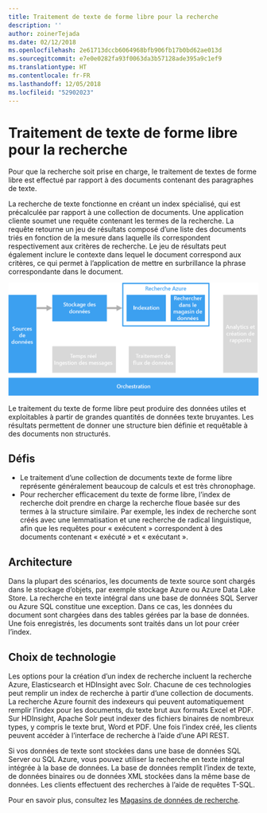 ```yaml
---
title: Traitement de texte de forme libre pour la recherche
description: ''
author: zoinerTejada
ms.date: 02/12/2018
ms.openlocfilehash: 2e61713dccb6064968bfb906fb17b0bd62ae013d
ms.sourcegitcommit: e7e0e0282fa93f0063da3b57128ade395a9c1ef9
ms.translationtype: HT
ms.contentlocale: fr-FR
ms.lasthandoff: 12/05/2018
ms.locfileid: "52902023"
---
```

# <a name="processing-free-form-text-for-search"></a>Traitement de texte de forme libre pour la recherche

Pour que la recherche soit prise en charge, le traitement de textes de forme libre est effectué par rapport à des documents contenant des paragraphes de texte.

La recherche de texte fonctionne en créant un index spécialisé, qui est précalculée par rapport à une collection de documents. Une application cliente soumet une requête contenant les termes de la recherche. La requête retourne un jeu de résultats composé d’une liste des documents triés en fonction de la mesure dans laquelle ils correspondent respectivement aux critères de recherche. Le jeu de résultats peut également inclure le contexte dans lequel le document correspond aux critères, ce qui permet à l’application de mettre en surbrillance la phrase correspondante dans le document. 

![](./images/search-pipeline.png)

Le traitement du texte de forme libre peut produire des données utiles et exploitables à partir de grandes quantités de données texte bruyantes. Les résultats permettent de donner une structure bien définie et requêtable à des documents non structurés.


## <a name="challenges"></a>Défis

- Le traitement d’une collection de documents texte de forme libre représente généralement beaucoup de calculs et est très chronophage.
- Pour rechercher efficacement du texte de forme libre, l’index de recherche doit prendre en charge la recherche floue basée sur des termes à la structure similaire. Par exemple, les index de recherche sont créés avec une lemmatisation et une recherche de radical linguistique, afin que les requêtes pour « exécutent » correspondent à des documents contenant « exécuté » et « exécutant ».

## <a name="architecture"></a>Architecture

Dans la plupart des scénarios, les documents de texte source sont chargés dans le stockage d’objets, par exemple stockage Azure ou Azure Data Lake Store. La recherche en texte intégral dans une base de données SQL Server ou Azure SQL constitue une exception. Dans ce cas, les données du document sont chargées dans des tables gérées par la base de données. Une fois enregistrés, les documents sont traités dans un lot pour créer l’index.

## <a name="technology-choices"></a>Choix de technologie

Les options pour la création d’un index de recherche incluent la recherche Azure, Elasticsearch et HDInsight avec Solr. Chacune de ces technologies peut remplir un index de recherche à partir d’une collection de documents. La recherche Azure fournit des indexeurs qui peuvent automatiquement remplir l’index pour les documents, du texte brut aux formats Excel et PDF. Sur HDInsight, Apache Solr peut indexer des fichiers binaires de nombreux types, y compris le texte brut, Word et PDF. Une fois l’index créé, les clients peuvent accéder à l’interface de recherche à l’aide d’une API REST. 

Si vos données de texte sont stockées dans une base de données SQL Server ou SQL Azure, vous pouvez utiliser la recherche en texte intégral intégrée à la base de données. La base de données remplit l’index de texte, de données binaires ou de données XML stockées dans la même base de données. Les clients effectuent des recherches à l’aide de requêtes T-SQL. 

Pour en savoir plus, consultez les [Magasins de données de recherche](../technology-choices/search-options.md).
